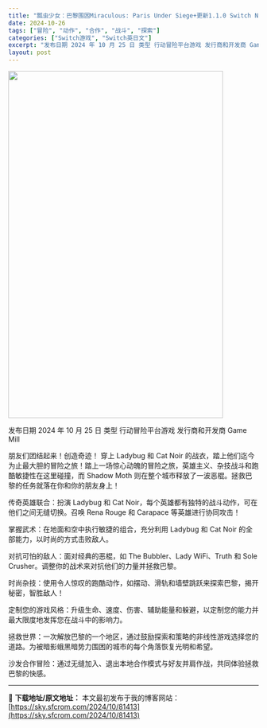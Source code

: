 ```yaml
---
title: "瓢虫少女：巴黎围困Miraculous: Paris Under Siege+更新1.1.0 Switch NSP英文"
date: 2024-10-26
tags: ["冒险", "动作", "合作", "战斗", "探索"]
categories: ["Switch游戏", "Switch英日文"]
excerpt: "发布日期 2024 年 10 月 25 日 类型 行动冒险平台游戏 发行商和开发商 Game Mill 朋友们团结起来！创造奇迹！ 穿上 Ladybug 和 Cat Noir 的战衣，踏上他们迄今为止最大胆的冒险之旅！踏上一场惊心动魄的冒险之旅，英雄主义、杂技战斗和跑酷敏捷性在这里碰撞，而 Shad&hellip;"
layout: post
---
```


<img class="aligncenter size-full wp-image-81414" src="https://sky.sfcrom.com/wp-content/uploads/2024/10/2024102614242344.webp" alt="" width="432" height="698" />

发布日期 2024 年 10 月 25 日
类型 行动冒险平台游戏
发行商和开发商 Game Mill

朋友们团结起来！创造奇迹！
穿上 Ladybug 和 Cat Noir 的战衣，踏上他们迄今为止最大胆的冒险之旅！踏上一场惊心动魄的冒险之旅，英雄主义、杂技战斗和跑酷敏捷性在这里碰撞，而 Shadow Moth 则在整个城市释放了一波恶棍。拯救巴黎的任务就落在你和你的朋友身上！

传奇英雄联合：扮演 Ladybug 和 Cat Noir，每个英雄都有独特的战斗动作，可在他们之间无缝切换。召唤 Rena Rouge 和 Carapace 等英雄进行协同攻击！

掌握武术：在地面和空中执行敏捷的组合，充分利用 Ladybug 和 Cat Noir 的全部能力，以时尚的方式击败敌人。

对抗可怕的敌人：面对经典的恶棍，如 The Bubbler、Lady WiFi、Truth 和 Sole Crusher。调整你的战术来对抗他们的力量并拯救巴黎。

时尚杂技：使用令人惊叹的跑酷动作，如摆动、滑轨和墙壁跳跃来探索巴黎，揭开秘密，智胜敌人！

定制您的游戏风格：升级生命、速度、伤害、辅助能量和躲避，以定制您的能力并最大限度地发挥您在战斗中的影响力。

拯救世界：一次解放巴黎的一个地区，通过鼓励探索和策略的非线性游戏选择您的道路。为被暗影蛾黑暗势力围困的城市的每个角落恢复光明和希望。

沙发合作冒险：通过无缝加入、退出本地合作模式与好友并肩作战，共同体验拯救巴黎的快感。

---
📖 **下载地址/原文地址：** 本文最初发布于我的博客网站：[https://sky.sfcrom.com/2024/10/81413](https://sky.sfcrom.com/2024/10/81413)
